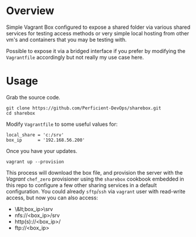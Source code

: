 # Overview

Simple Vagrant Box configured to expose a shared folder via various shared services for testing access methods or very simple local hosting from other vm's and containers that you may be testing with.

Possible to expose it via a bridged interface if you prefer by modifying the `Vagrantfile` accordingly but not really my use case here.

# Usage

Grab the source code.

    git clone https://github.com/Perficient-DevOps/sharebox.git
    cd sharebox

Modify `Vagrantfile` to some useful values for:

    local_share = 'c:/srv'
    box_ip      = '192.168.56.200'

Once you have your updates.

    vagrant up --provision

This process will download the box file, and provision the server with the *Vagrant* `chef_zero` provisioner using the `sharebox` cookbook embedded in this repo to configure a few other sharing services in a default configuration. You could already `sftp`/`ssh` via `vagrant` user with read-write access, but now you can also access:

 * \\\&lt;box_ip&gt;\srv
 * nfs://&lt;box_ip&gt;/srv
 * http(s)://&lt;box_ip&gt;/
 * ftp://&lt;box_ip&gt;
